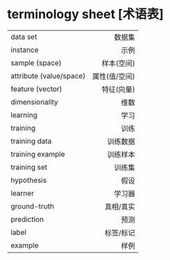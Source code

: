 # terminology sheet [术语表]
| | |
|:-|-:|
|data set|数据集|
|instance|示例|
|sample (space)|样本(空间)|
|attribute (value/space)|属性(值/空间)|
|feature (vector)|特征(向量)|
|dimensionality|维数|
|learning|学习|
|training|训练|
|training data|训练数据|
|training example|训练样本|
|training set|训练集|
|hypothesis|假设|
|learner|学习器|
|ground-truth|真相/真实|
|prediction|预测|
|label|标签/标记|
|example|样例|
